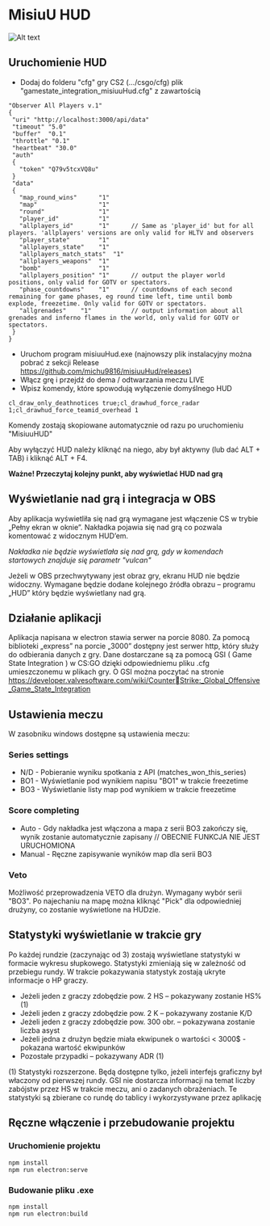 # MisiuU HUD

![Alt text](/src/assets/git/screen1.png?raw=true 'Podgląd')

## Uruchomienie HUD

- Dodaj do folderu "cfg" gry CS2 (.../csgo/cfg) plik "gamestate_integration_misiuuHud.cfg" z zawartością

```
"Observer All Players v.1"
{
 "uri" "http://localhost:3000/api/data"
 "timeout" "5.0"
 "buffer"  "0.1"
 "throttle" "0.1"
 "heartbeat" "30.0"
 "auth"
 {
   "token" "Q79v5tcxVQ8u"
 }
 "data"
 {
   "map_round_wins"      "1"
   "map"                 "1"
   "round"               "1"
   "player_id"           "1"
   "allplayers_id"       "1"      // Same as 'player_id' but for all players. 'allplayers' versions are only valid for HLTV and observers
   "player_state"        "1"
   "allplayers_state"    "1"
   "allplayers_match_stats"  "1"
   "allplayers_weapons"  "1"
   "bomb"                "1"
   "allplayers_position" "1"      // output the player world positions, only valid for GOTV or spectators.
   "phase_countdowns"    "1"      // countdowns of each second remaining for game phases, eg round time left, time until bomb explode, freezetime. Only valid for GOTV or spectators.
   "allgrenades"    "1"           // output information about all grenades and inferno flames in the world, only valid for GOTV or spectators.
 }
}
```

- Uruchom program misiuuHud.exe (najnowszy plik instalacyjny można pobrać z sekcji Release https://github.com/michu9816/misiuuHud/releases)
- Włącz grę i przejdź do dema / odtwarzania meczu LIVE
- Wpisz komendy, które spowodują wyłączenie domyślnego HUD

```
cl_draw_only_deathnotices true;cl_drawhud_force_radar 1;cl_drawhud_force_teamid_overhead 1
```

Komendy zostają skopiowane automatycznie od razu po uruchomieniu "MisiuuHUD"

Aby wyłączyć HUD należy kliknąć na niego, aby był aktywny (lub dać ALT + TAB) i kliknąć ALT + F4.

**Ważne! Przeczytaj kolejny punkt, aby wyświetlać HUD nad grą**

## Wyświetlanie nad grą i integracja w OBS

Aby aplikacja wyświetliła się nad grą wymagane jest włączenie CS w trybie „Pełny ekran w oknie”.
Nakładka pojawia się nad grą co pozwala komentować z widocznym HUD’em.

_Nakładka nie będzie wyświetlała się nad grą, gdy w komendach startowych znajduje się parametr "vulcan"_

Jeżeli w OBS przechwytywany jest obraz gry, ekranu HUD nie będzie widoczny. Wymagane będzie
dodane kolejnego źródła obrazu – programu „HUD” który będzie wyświetlany nad grą.

## Działanie aplikacji

Aplikacja napisana w electron stawia serwer na porcie 8080.
Za pomocą biblioteki „express” na porcie „3000” dostępny jest serwer http, który służy do odbierania
danych z gry. Dane dostarczane są za pomocą GSI ( Game State Integration ) w CS:GO dzięki
odpowiedniemu pliku .cfg umieszczonemu w plikach gry.
O GSI można poczytać na stronie https://developer.valvesoftware.com/wiki/CounterStrike:_Global_Offensive_Game_State_Integration

## Ustawienia meczu

W zasobniku windows dostępne są ustawienia meczu:

### Series settings

- N/D - Pobieranie wyniku spotkania z API (matches_won_this_series)
- BO1 - Wyświetlanie pod wynikiem napisu "BO1" w trakcie freezetime
- BO3 - Wyświetlanie listy map pod wynikiem w trakcie freezetime

### Score completing

- Auto - Gdy nakładka jest włączona a mapa z serii BO3 zakończy się, wynik zostanie automatycznie zapisany // OBECNIE FUNKCJA NIE JEST URUCHOMIONA
- Manual - Ręczne zapisywanie wyników map dla serii BO3

### Veto

Możliwość przeprowadzenia VETO dla drużyn. Wymagany wybór serii "BO3". Po najechaniu na mapę można kliknąć "Pick" dla odpowiedniej drużyny, co zostanie wyświetlone na HUDzie.

## Statystyki wyświetlanie w trakcie gry

Po każdej rundzie (zaczynając od 3) zostają wyświetlane statystyki w formacie wykresu słupkowego.
Statystyki zmieniają się w zależność od przebiegu rundy. W trakcie pokazywania statystyk zostają
ukryte informacje o HP graczy.

- Jeżeli jeden z graczy zdobędzie pow. 2 HS – pokazywany zostanie HS% (1)
- Jeżeli jeden z graczy zdobędzie pow. 2 K – pokazywany zostanie K/D
- Jeżeli jeden z graczy zdobędzie pow. 300 obr. – pokazywana zostanie liczba asyst
- Jeżeli jedna z drużyn będzie miała ekwipunek o wartości < 3000$ - pokazana wartość ekwipunków
- Pozostałe przypadki – pokazywany ADR (1)

(1) Statystyki rozszerzone. Będą dostępne tylko, jeżeli interfejs graficzny był właczony od pierwszej
rundy. GSI nie dostarcza informacji na temat liczby zabójstw przez HS w trakcie meczu, ani o
zadanych obrażeniach. Te statystyki są zbierane co rundę do tablicy i wykorzystywane przez aplikację

## Ręczne włączenie i przebudowanie projektu

### Uruchomienie projektu

```
npm install
npm run electron:serve
```

### Budowanie pliku .exe

```
npm install
npm run electron:build
```
